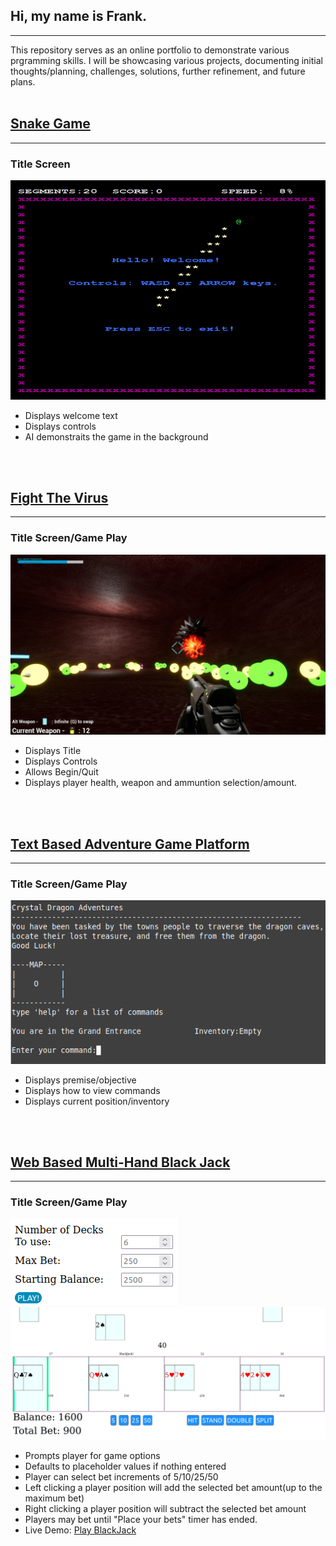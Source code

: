 ## Hi, my name is Frank.
---
This repository serves as an online portfolio to demonstrate various prgramming skills. I will be showcasing various projects, documenting initial thoughts/planning, challenges, solutions, further refinement, and future plans.
<br>
<br>

## [Snake Game](SnakeGame)
---
### Title Screen
![Screenshot of SnakeGame](SnakeGame/Win/ScreenShots/Intro-demo.png)
- Displays welcome text
- Displays controls
- AI demonstraits the game in the background


<br><br>

## [Fight The Virus](FightTheVirus)
---
### Title Screen/Game Play
![Screenshot of FTV](FightTheVirus/ScreenShots/FtV.png)
- Displays Title
- Displays Controls
- Allows Begin/Quit
- Displays player health, weapon and ammuntion selection/amount.

<br><br>

## [Text Based Adventure Game Platform](TextBasedAdventureGame)
---
### Title Screen/Game Play
![Screenshot of TextAdventure Intro](TextBasedAdventureGame/ScreenShots/intro.png)
- Displays premise/objective
- Displays how to view commands
- Displays current position/inventory

<br><br>

## [Web Based Multi-Hand Black Jack](BlackJack)
---
### Title Screen/Game Play
![Screenshot of blackjack play screen](BlackJack/ScreenShots/bjBegin.png)
![Sample Game PLay](BlackJack/ScreenShots/BJGP.png)
- Prompts player for game options
- Defaults to placeholder values if nothing entered
- Player can select bet increments of 5/10/25/50
- Left clicking a player position will add the selected bet amount(up to the maximum bet)
- Right clicking a player position will subtract the selected bet amount
- Players may bet until "Place your bets" timer has ended. 
- Live Demo: [Play BlackJack](https://fjlj.xyz)

